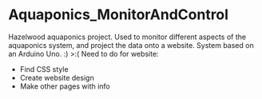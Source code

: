 # Aquaponics_MonitorAndControl
Hazelwood aquaponics project. Used to monitor different aspects of the aquaponics system, and project the data onto a website. System based on an Arduino Uno. :) >:(
Need to do for website:
*  Find CSS style
*  Create website design 
*  Make other pages with info 
